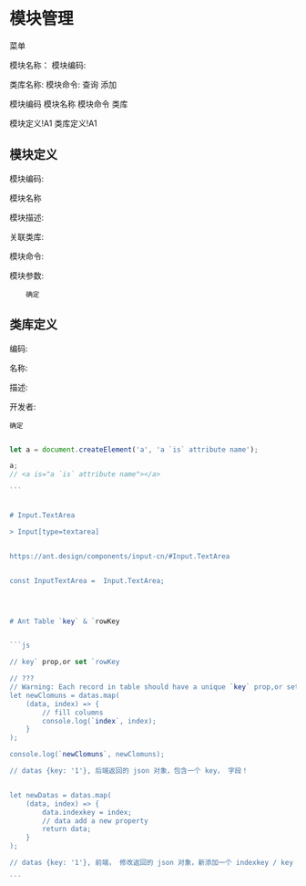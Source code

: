 # 模块管理

													
菜单														
                                        
模块名称：				模块编码:						
                                        
类库名称:				模块命令:				查询	添加	
                                        
                                        
模块编码		模块名称		模块命令		类库
	
模块定义!A1						类库定义!A1				




## 模块定义


模块编码:				
                
模块名称				
                
模块描述:				
                
                
关联类库:				
                
模块命令:				
                
模块参数:				
                
        确定		


## 类库定义
            
编码:							
                            
名称:							
                            
描述:							
                            
开发者:							
                            
    确定						




````js

let a = document.createElement('a', 'a `is` attribute name');

a;
// <a is=​"a `is` attribute name">​</a>​

```


# Input.TextArea

> Input[type=textarea]


https://ant.design/components/input-cn/#Input.TextArea


const InputTextArea =  Input.TextArea;




# Ant Table `key` & `rowKey


```js

// key` prop,or set `rowKey

// ???
// Warning: Each record in table should have a unique `key` prop,or set `rowKey` to an unique primary key. 
let newClomuns = datas.map(
    (data, index) => {
        // fill columns
        console.log(`index`, index);
    }
);

console.log(`newClomuns`, newClomuns);

// datas {key: '1'}, 后端返回的 json 对象，包含一个 key， 字段！


let newDatas = datas.map(
    (data, index) => {
        data.indexkey = index;
        // data add a new property
        return data;
    }
);

// datas {key: '1'}, 前端， 修改返回的 json 对象，新添加一个 indexkey / key / rowKey， 字段！

```







